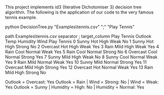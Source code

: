 This project implements id3 (Iterative Dichotomiser 3) decision tree algorithm. The following is the application of our code to the very famous tennis example.

python DecisionTree.py "Examples\tennis.csv" ";" "Play Tennis"


path Examples\tennis.csv
separator ;
target_column Play Tennis
     Outlook  Temp Humidity    Wind Play Tennis
0      Sunny   Hot     High    Weak          No
1      Sunny   Hot     High  Strong          No
2   Overcast   Hot     High    Weak         Yes
3       Rain  Mild     High    Weak         Yes
4       Rain  Cool   Normal    Weak         Yes
5       Rain  Cool   Normal  Strong          No
6   Overcast  Cool   Normal  Strong         Yes
7      Sunny  Mild     High    Weak          No
8      Sunny  Cool   Normal    Weak         Yes
9       Rain  Mild   Normal    Weak         Yes
10     Sunny  Mild   Normal  Strong         Yes
11  Overcast  Mild     High  Strong         Yes
12  Overcast   Hot   Normal    Weak         Yes
13      Rain  Mild     High  Strong          No

Outlook = Overcast: Yes
Outlook = Rain
|       Wind = Strong: No
|       Wind = Weak: Yes
Outlook = Sunny
|       Humidity = High: No
|       Humidity = Normal: Yes